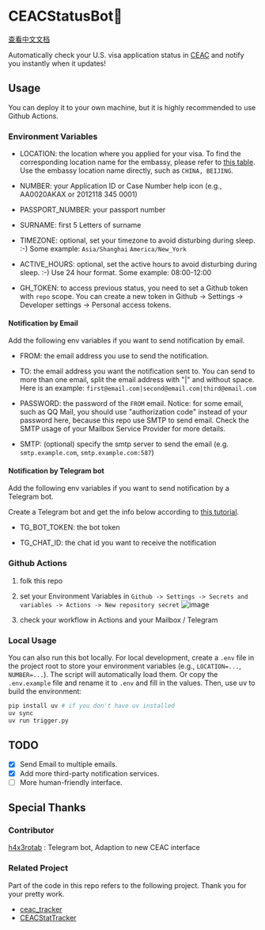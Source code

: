 # CEACStatusBot🤖

[查看中文文档](README.Chinese.md)

Automatically check your U.S. visa application status in [CEAC](https://ceac.state.gov/CEACStatTracker/Status.aspx?App=NIV) and notify you instantly when it updates! 

## Usage

You can deploy it to your own machine, but it is highly recommended to use Github Actions. 

### Environment Variables

- LOCATION: the location where you applied for your visa. To find the corresponding location name for the embassy, please refer to [this table](LOCATION.md). Use the embassy location name directly, such as `CHINA, BEIJING`.

- NUMBER: your Application ID or Case Number help icon (e.g., AA0020AKAX or 2012118 345 0001) 

- PASSPORT_NUMBER: your passport number

- SURNAME: first 5 Letters of surname

- TIMEZONE: optional, set your timezone to avoid disturbing during sleep. :-) Some example: `Asia/Shanghai` `America/New_York`

- ACTIVE_HOURS: optional, set the active hours to avoid disturbing during sleep. :-) Use 24 hour format. Some example: 08:00-12:00


- GH_TOKEN: to access previous status, you need to set a Github token with `repo` scope. You can create a new token in Github -> Settings -> Developer settings -> Personal access tokens.

#### Notification by Email

Add the following env variables if you want to send notification by email.

- FROM: the email address you use to send the notification.

- TO: the email address you want the notification sent to. You can send to more than one email, split the email address with "|" and without space. Here is an example: `first@email.com|second@email.com|third@email.com`

- PASSWORD: the password of the `FROM` email. Notice: for some email, such as QQ Mail, you should use "authorization code" instead of your password here, because this repo use SMTP to send email. Check the SMTP usage of your Mailbox Service Provider for more details.

- SMTP: (optional) specify the smtp server to send the email (e.g. `smtp.example.com`, `smtp.example.com:587`)

#### Notification by Telegram bot

Add the following env variables if you want to send notification by a Telegram bot.

Create a Telegram bot and get the info below according to [this tutorial](https://gist.github.com/nafiesl/4ad622f344cd1dc3bb1ecbe468ff9f8a).

- TG_BOT_TOKEN: the bot token

- TG_CHAT_ID: the chat id you want to receive the notification

### Github Actions

1. folk this repo

2. set your Environment Variables in `Github -> Settings -> Secrets and variables -> Actions -> New repository secret`
![image](docs/github.new.secret.png)

3. check your workflow in Actions and your Mailbox / Telegram

### Local Usage
You can also run this bot locally. 
For local development, create a `.env` file in the project root to store your environment variables (e.g., `LOCATION=...`, `NUMBER=...`). The script will automatically load them. Or copy the `.env.example` file and rename it to `.env` and fill in the values.
Then, use uv to build the environment:

```bash
pip install uv # if you don't have uv installed
uv sync
uv run trigger.py
```

## TODO

- [x] Send Email to multiple emails.
- [x] Add more third-party notification services.
- [ ] More human-friendly interface.

## Special Thanks

### Contributor

[h4x3rotab](https://github.com/h4x3rotab) : Telegram bot, Adaption to new CEAC interface

### Related Project

Part of the code in this repo refers to the following project. Thank you for your pretty work.

- [ceac_tracker](https://github.com/lixin-wei/ceac_tracker)
- [CEACStatTracker](https://github.com/yuzeming/CEACStatTracker)